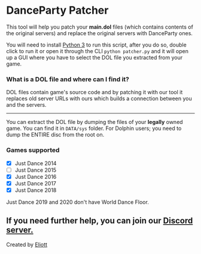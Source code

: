 # DanceParty Patcher

This tool will help you patch your **main.dol** files (which contains contents of the original servers) and replace the original servers with DanceParty ones.

You will need to install [Python 3](https://www.python.org/downloads/ "Python 3") to run this script, after you do so, double click to run it or open it through the CLI `python patcher.py` and it will open up a GUI where you have to select the DOL file you extracted from your game.

### What is a DOL file and where can I find it?

DOL files contain game's source code and by patching it with our tool it replaces old server URLs with ours which builds a connection between you and the servers.

------------

You can extract the DOL file by dumping the files of your **legally** owned game. You can find it in `DATA/sys` folder.
For Dolphin users; you need to dump the ENTIRE disc from the root on.

### Games supported

- [X] Just Dance 2014
- [ ] Just Dance 2015
- [X] Just Dance 2016
- [X] Just Dance 2017
- [X] Just Dance 2018

Just Dance 2019 and 2020 don't have World Dance Floor.

If you need further help, you can join our [Discord server.](https://discord.gg/msKfjrqfCm)
----

Created by [Eliott](https://github.com/MZommer)
